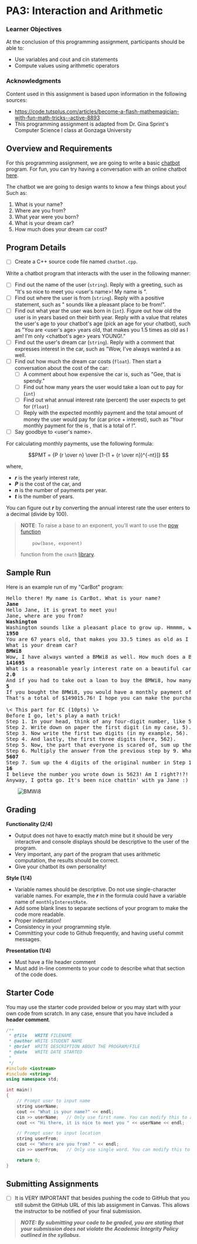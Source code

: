 # PA3: Interaction and Arithmetic

### Learner Objectives
At the conclusion of this programming assignment, participants should be able to:
* Use variables and cout and cin statements
* Compute values using arithmetic operators
 
### Acknowledgments
Content used in this assignment is based upon information in the following sources:
* https://code.tutsplus.com/articles/become-a-flash-mathemagician-with-fun-math-tricks--active-8893
* This programming assignment is adapted from Dr. Gina Sprint's Computer Science I class at Gonzaga University

## Overview and Requirements
For this programming assignment, we are going to write a basic [chatbot](https://en.wikipedia.org/wiki/Chatterbot_) program. For fun, you can try having a conversation with an online chatbot [here](https://www.pandorabots.com/mitsuku/). 

The chatbot we are going to design wants to know a few things about you! Such as:
1. What is your name?
2. Where are you from?
3. What year were you born?
4. What is your dream car?
5. How much does your dream car cost?
 

## Program Details
- [ ] Create a C++ source code file named `chatbot.cpp`. 

Write a chatbot program that interacts with the user in the following manner:
- [ ] Find out the name of the user (`string`). Reply with a greeting, such as "It's so nice to meet you <user's name>! My name is <name of your chatbot>".
- [ ] Find out where the user is from (`string`). Reply with a positive statement, such as "<location> sounds like a pleasant place to be from!".
- [ ] Find out what year the user was born in (`int`). Figure out how old the user is in years based on their birth year. Reply with a value that relates the user's age to your chatbot's age (pick an age for your chatbot), such as "You are <user's age> years old, that makes you 1.5 times as old as I am! I'm only <chatbot's age> years YOUNG!."
- [ ] Find out the user's dream car (`string`). Reply with a comment that expresses interest in the car, such as "Wow, I've always wanted a <car> as well.
- [ ] Find out how much the dream car costs (`float`). Then start a conversation about the cost of the car:
   - [ ] A comment about how expensive the car is, such as "Gee, that is spendy."
   - [ ] Find out how many years the user would take a loan out to pay for <car> (`int`)
   - [ ] Find out what annual interest rate (percent) the user expects to get for <car> (`float`)
   - [ ] Reply with the expected monthly payment and the total amount of money the user would pay for <car> (car price + interest), such as "Your monthly payment for the <car> is <monthly payment>, that is a total of <total cal cost>!”.
- [ ] Say goodbye to <user's name>.
  
For calculating monthly payments, use the following formula:


$$PMT = {P {r \over n} \over [1-(1 + {r \over n})^{-nt}]} $$

where,
* **_r_** is the yearly interest rate,
* **_P_** is the cost of the car, and
* **_n_** is the number of payments per year. 
* **_t_** is the number of  years. 

You can figure out **_r_** by converting the annual interest rate the user enters to a decimal (divide by 100).

> **NOTE**: To raise a base to an exponent, you’ll want to use the [pow function](https://en.cppreference.com/w/cpp/numeric/math/pow)
>
> &nbsp;&nbsp;&nbsp;&nbsp;&nbsp;&nbsp;&nbsp;&nbsp;`pow(base, exponent)`
>
> function from the `cmath` [library](https://en.cppreference.com/w/cpp/header/cmath).

 
## Sample Run
Here is an example run of my "CarBot" program:

<pre>
Hello there! My name is CarBot. What is your name? 
<b>Jane</b>
Hello Jane, it is great to meet you!
Jane, where are you from?
<b>Washington</b>
Washington sounds like a pleasant place to grow up. Hmmmm, what else can I ask you... oh! What year were you born?
<b>1950</b>
You are 67 years old, that makes you 33.5 times as old as I am! I'm only 2 years YOUNG!
What is your dream car? 
<b>BMWi8</b>
Wow, I have always wanted a BMWi8 as well. How much does a BMWi8 cost? 
<b>141695</b>
What is a reasonable yearly interest rate on a beautiful car like that? 
<b>2.0</b>
And if you had to take out a loan to buy the BMWi8, how many years would you take the loan out for? 
<b>5</b>
If you bought the BMWi8, you would have a monthly payment of $2483.60, hopefully, that is reasonable for your budget. 
That's a total of $149015.76! I hope you can make the purchase!

\< This part for EC (10pts) \>
Before I go, let's play a math trick!
Step 1. In your head, think of any four-digit number, like 5623. Don't follow my number, be original!
Step 2. Write down on paper the first digit (in my case, 5).
Step 3. Now write the first two digits (in my example, 56).
Step 4. And lastly, the first three digits (here, 562).
Step 5. Now, the part that everyone is scared of, sum up the three numbers from the three previous steps.
Step 6. Multiply the answer from the previous step by 9. What is the result?
<b>5607</b>
Step 7. Sum up the 4 digits of the original number in Step 1. What is the sum?
<b>16</b>
I believe the number you wrote down is 5623! Am I right?!?!
Anyway, I gotta go. It's been nice chattin' with ya Jane :)
</pre>
 
&nbsp;&nbsp;&nbsp;&nbsp;&nbsp;&nbsp;&nbsp;&nbsp;![BMWi8](https://farm8.static.flickr.com/7550/15608475810_df987c5dac.jpg "BMWi8")


## Grading
**Functionality (2/4)**
* Output does not have to exactly match mine but it should be very interactive and console displays should be descriptive to the user of the program.
* Very important, any part of the program that uses arithmetic computation, the results should be correct.
* Give your chatbot its own personality!

**Style (1/4)**
* Variable names should be descriptive. Do not use single-character variable names. For example, the **_r_** in the formula could have a variable name of `monthlyInterestRate`.
* Add some blank lines to separate sections of your program to make the code more readable.
* Proper indentation!
* Consistency in your programming style.
* Committing your code to Github frequently, and having useful commit messages.

**Presentation (1/4)**
* Must have a file header comment
* Must add in-line comments to your code to describe what that section of the code does.

## Starter Code
You may use the starter code provided below or you may start with your own code from scratch. In any case, ensure that you have included a **header comment**.

```cpp
/**
 * @file   WRITE FILENAME
 * @author WRITE STUDENT NAME
 * @brief  WRITE DESCRIPTION ABOUT THE PROGRAM/FILE
 * @date   WRITE DATE STARTED
 * 
 */
#include <iostream>
#include <string>
using namespace std;

int main()
{
    // Prompt user to input name
    string userName;
    cout << "What is your name?" << endl;
    cin >> userName;   // Only use first name. You can modify this to allow multi-word
    cout << "Hi there, it is nice to meet you " << userName << endl;

    // Prompt user to input location
    string userFrom;
    cout << "Where are you from? " << endl;
    cin >> userFrom;   // Only use single word. You can modify this to allow multi-word

    return 0;
}
```

## Submitting Assignments
- [ ] It is VERY IMPORTANT that besides pushing the code to GitHub that you still submit the GitHub URL of this lab assignment in Canvas. This allows the instructor to be notified of your final submission.

> **_NOTE: By submitting your code to be graded, you are stating that your submission does not violate the Academic Integrity Policy outlined in the syllabus._**

